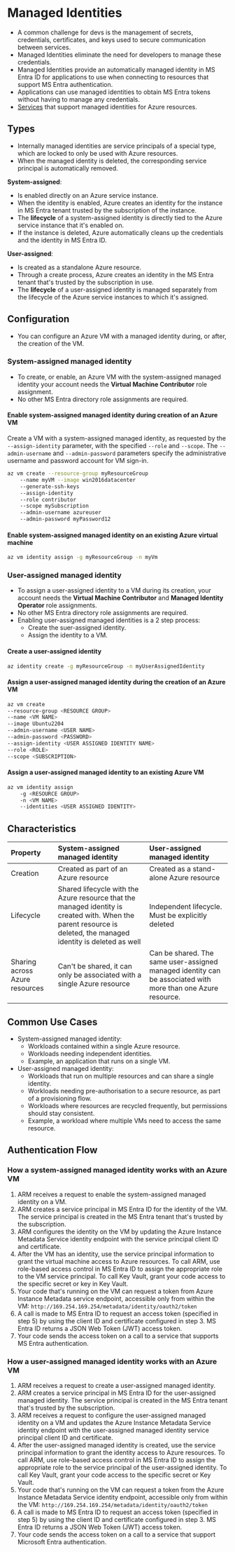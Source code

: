 # Managed Identities

- A common challenge for devs is the management of secrets, credentials, certificates, and keys used to secure communication between services.
- Managed Identities eliminate the need for developers to manage these credentials.
- Managed Identities provide an automatically managed identity in MS Entra ID for applications to use when connecting to resources that support MS Entra authentication.
- Applications can use managed identities to obtain MS Entra tokens without having to manage any credentials.
- [Services](https://learn.microsoft.com/en-us/azure/active-directory/managed-identities-azure-resources/services-support-msi) that support managed identities for Azure resources.

## Types

- Internally managed identities are service principals of a special type, which are locked to only be used with Azure resources.
- When the managed identity is deleted, the corresponding service principal is automatically removed.

**System-assigned**:

- Is enabled directly on an Azure service instance.
- When the identity is enabled, Azure creates an identity for the instance in MS Entra tenant trusted by the subscription of the instance.
- The **lifecycle** of a system-assigned identity is directly tied to the Azure service instance that it's enabled on.
- If the instance is deleted, Azure automatically cleans up the credentials and the identity in MS Entra ID.

**User-assigned**:

- Is created as a standalone Azure resource.
- Through a create process, Azure creates an identity in the MS Entra tenant that's trusted by the subscription in use.
- The **lifecycle** of a user-assigned identity is managed separately from the lifecycle of the Azure service instances to which it's assigned.

## Configuration

- You can configure an Azure VM with a managed identity during, or after, the creation of the VM.

### System-assigned managed identity

- To create, or enable, an Azure VM with the system-assigned managed identity your account needs the **Virtual Machine Contributor** role assignment.
- No other MS Entra directory role assignments are required.

#### Enable system-assigned managed identity during creation of an Azure VM

Create a VM with a system-assigned managed identity, as requested by the `--assign-identity` parameter, with the specified `--role` and `--scope`. The `--admin-username` and `--admin-password` parameters specify the administrative username and password account for VM sign-in.

```bash
az vm create --resource-group myResourceGroup
    --name myVM --image win2016datacenter
    --generate-ssh-keys
    --assign-identity
    --role contributor
    --scope mySubscription
    --admin-username azureuser
    --admin-password myPassword12
```

#### Enable system-assigned managed identity on an existing Azure virtual machine

```bash
az vm identity assign -g myResourceGroup -n myVm
```

### User-assigned managed identity

- To assign a user-assigned identity to a VM during its creation, your account needs the **Virtual Machine Contributor** and **Managed Identity Operator** role assignments.
- No other MS Entra directory role assignments are required.
- Enabling user-assigned managed identities is a 2 step process:
  - Create the suer-assigned identity.
  - Assign the identity to a VM.

#### Create a user-assigned identity

```bash
az identity create -g myResourceGroup -n myUserAssignedIdentity
```

#### Assign a user-assigned managed identity during the creation of an Azure VM

```bash
az vm create
--resource-group <RESOURCE GROUP>
--name <VM NAME>
--image Ubuntu2204
--admin-username <USER NAME>
--admin-password <PASSWORD>
--assign-identity <USER ASSIGNED IDENTITY NAME>
--role <ROLE>
--scope <SUBSCRIPTION>
```

#### Assign a user-assigned managed identity to an existing Azure VM

```bash
az vm identity assign
    -g <RESOURCE GROUP>
    -n <VM NAME>
    --identities <USER ASSIGNED IDENTITY>
```

## Characteristics

| Property                       | System-assigned managed identity                                                                                                                                 | User-assigned managed identity                                                                              |
| :----------------------------- | :--------------------------------------------------------------------------------------------------------------------------------------------------------------- | :---------------------------------------------------------------------------------------------------------- |
| Creation                       | Created as part of an Azure resource                                                                                                                             | Created as a stand-alone Azure resource                                                                     |
| Lifecycle                      | Shared lifecycle with the Azure resource that the managed identity is created with. When the parent resource is deleted, the managed identity is deleted as well | Independent lifecycle. Must be explicitly deleted                                                           |
| Sharing across Azure resources | Can't be shared, it can only be associated with a single Azure resource                                                                                          | Can be shared. The same user-assigned managed identity can be associated with more than one Azure resource. |

## Common Use Cases

- System-assigned managed identity:
  - Workloads contained within a single Azure resource.
  - Workloads needing independent identities.
  - Example, an application that runs on a single VM.
- User-assigned managed identity:
  - Workloads that run on multiple resources and can share a single identity.
  - Workloads needing pre-authorisation to a secure resource, as part of a provisioning flow.
  - Workloads where resources are recycled frequently, but permissions should stay consistent.
  - Example, a workload where multiple VMs need to access the same resource.

## Authentication Flow

### How a system-assigned managed identity works with an Azure VM

1. ARM receives a request to enable the system-assigned managed identity on a VM.
2. ARM creates a service principal in MS Entra ID for the identity of the VM. The service principal is created in the MS Entra tenant that's trusted by the subscription.
3. ARM configures the identity on the VM by updating the Azure Instance Metadata Service identity endpoint with the service principal client ID and certificate.
4. After the VM has an identity, use the service principal information to grant the virtual machine access to Azure resources. To call ARM, use role-based access control in MS Entra ID to assign the appropriate role to the VM service principal. To call Key Vault, grant your code access to the specific secret or key in Key Vault.
5. Your code that's running on the VM can request a token from Azure Instance Metadata service endpoint, accessible only from within the VM: `http://169.254.169.254/metadata/identity/oauth2/token`
6. A call is made to MS Entra ID to request an access token (specified in step 5) by using the client ID and certificate configured in step 3. MS Entra ID returns a JSON Web Token (JWT) access token.
7. Your code sends the access token on a call to a service that supports MS Entra authentication.

### How a user-assigned managed identity works with an Azure VM

1. ARM receives a request to create a user-assigned managed identity.
2. ARM creates a service principal in MS Entra ID for the user-assigned managed identity. The service principal is created in the MS Entra tenant that's trusted by the subscription.
3. ARM receives a request to configure the user-assigned managed identity on a VM and updates the Azure Instance Metadata Service identity endpoint with the user-assigned managed identity service principal client ID and certificate.
4. After the user-assigned managed identity is created, use the service principal information to grant the identity access to Azure resources. To call ARM, use role-based access control in MS Entra ID to assign the appropriate role to the service principal of the user-assigned identity. To call Key Vault, grant your code access to the specific secret or Key Vault.
5. Your code that's running on the VM can request a token from the Azure Instance Metadata Service identity endpoint, accessible only from within the VM: `http://169.254.169.254/metadata/identity/oauth2/token`
6. A call is made to MS Entra ID to request an access token (specified in step 5) by using the client ID and certificate configured in step 3. MS Entra ID returns a JSON Web Token (JWT) access token.
7. Your code sends the access token on a call to a service that support Microsoft Entra authentication.
